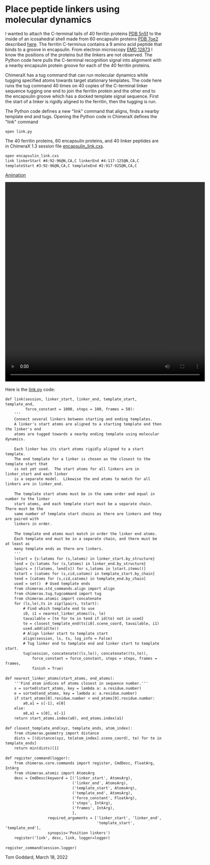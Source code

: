 # Place peptide linkers using molecular dynamics

I wanted to attach the C-terminal tails of 40 ferritin proteins [PDB 5n5f](https://www.rcsb.org/structure/5n5f) to the inside of an icosahedral shell made from 60 encapsulin proteins [PDB 7oe2](https://www.rcsb.org/structure/7oe2) described [here](https://www.rbvi.ucsf.edu/chimerax/data/encapsulin-mar2022/encapsulin.html).  The ferritin C-terminus contains a 9 amino acid peptide that binds to a groove in encapsulin.  From electron microscopy [EMD 12873](https://www.emdataresource.org/EMD-12873) I know the positions of the proteins but the linkers are not observed.  The Python code here pulls the C-terminal recognition signal into alignment with a nearby encapsulin protein groove for each of the 40 ferritin proteins.

ChimeraX has a tug command that can run molecular dynamics while tugging specified atoms towards target stationary templates.  The code here runs the tug command 40 times on 40 copies of the C-terminal linker sequence tugging one end to join the ferritin protein and the other end to the encapsulin groove which has a docked template signal sequence.  First the start of a linker is rigidly aligned to the ferritin, then the tugging is run.

The Python code defines a new "link" command that aligns, finds a nearby template end and tugs.  Opening the Python code in ChimeraX defines the "link" command

    open link.py

The 40 ferritin proteins, 60 encapsulin proteins, and 40 linker peptides are in ChimeraX 1.3 session file [encapsulin_link.cxs](encapsulin_link.cxs).

    open encapsulin_link.cxs
    link linkerStart #4:92-96@N,CA,C linkerEnd #4:117-125@N,CA,C templateStart #3:92-96@N,CA,C templateEnd #2:917-925@N,CA,C

[Animation](encapsulin_link.mp4)

<video width="640" height="640" controls>
  <source src="encapsulin_link.mp4" type="video/mp4">
  <img src="encapsulin_link.png" height="300">
</video>

Here is the [link.py](link.py) code:

    def link(session, linker_start, linker_end, template_start, template_end,
             force_constant = 1000, steps = 100, frames = 50):
        '''
        Connect several linkers between starting and ending templates.
        A linker's start atoms are aligned to a starting template and then the linker's end
        atoms are tugged towards a nearby ending template using molecular dynamics.

        Each linker has its start atoms rigidly aligned to a start template.
        The end template for a linker is chosen as the closest to the template start that
        is not yet used.  The start atoms for all linkers are in linker_start and each linker
        is a separate model.  Likewise the end atoms to match for all linkers are in linker_end.

        The template start atoms must be in the same order and equal in number to the linker
        start atoms, and each template start must be a separate chain.  There must be the
        same number of template start chains as there are linkers and they are paired with
        linkers in order.

        The template end atoms must match in order the linker end atoms.
        Each template end must be in a separate chain, and there must be at least as
        many template ends as there are linkers.
        '''
        lstart = {s:latoms for (s,latoms) in linker_start.by_structure}
        lend = {s:latoms for (s,latoms) in linker_end.by_structure}
        lpairs = [(latoms, lend[s]) for s,latoms in lstart.items()]
        tstart = [catoms for (s,cid,catoms) in template_start.by_chain]
        tend = [catoms for (s,cid,catoms) in template_end.by_chain]
        used = set()  # Used template ends
        from chimerax.std_commands.align import align
        from chimerax.tug.tugcommand import tug
        from chimerax.atomic import concatenate
        for (ls,le),ts in zip(lpairs, tstart):
            # Find which template end to use
            i0, i1 = nearest_linker_atoms(ls, le)
            tavailable = [te for te in tend if id(te) not in used]
            te = closest_template_end(ts[i0].scene_coord, tavailable, i1)
            used.add(id(te))
            # Align linker start to template start
            align(session, ls, ts, log_info = False)
            # Tug linker end to template end and linker start to template start.
            tug(session, concatenate((ls,le)), concatenate((ts,te)),
                force_constant = force_constant, steps = steps, frames = frames,
                finish = True)

    def nearest_linker_atoms(start_atoms, end_atoms):
        '''Find atom indices of atoms closest in sequence number.'''
        s = sorted(start_atoms, key = lambda a: a.residue.number)
        e = sorted(end_atoms, key = lambda a: a.residue.number)
        if start_atoms[0].residue.number < end_atoms[0].residue.number:
            a0,a1 = s[-1], e[0]
        else:
            a0,a1 = s[0], e[-1]
        return start_atoms.index(a0), end_atoms.index(a1)

    def closest_template_end(xyz, template_ends, atom_index):
        from chimerax.geometry import distance
        dists = [(distance(xyz, te[atom_index].scene_coord), te) for te in template_ends]
        return min(dists)[1]

    def register_command(logger):
        from chimerax.core.commands import register, CmdDesc, FloatArg, IntArg
        from chimerax.atomic import AtomsArg
        desc = CmdDesc(keyword = [('linker_start', AtomsArg),
                                  ('linker_end', AtomsArg),
                                  ('template_start', AtomsArg),
                                  ('template_end', AtomsArg),
                                  ('force_constant', FloatArg),
                                  ('steps', IntArg),
                                  ('frames', IntArg),
                                  ],
                       required_arguments = ['linker_start', 'linker_end',
                                             'template_start', 'template_end'],
                       synopsis='Position linkers')
        register('link', desc, link, logger=logger)

    register_command(session.logger)


Tom Goddard, March 18, 2022
